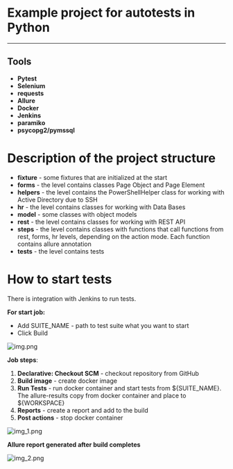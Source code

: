# Example project for autotests in Python

____________________________________________

## Tools ###

- **Pytest**
- **Selenium**
- **requests**
- **Allure**
- **Docker**
- **Jenkins**
- **paramiko**
- **psycopg2/pymssql**

# Description of the project structure #

- **fixture** - some fixtures that are initialized at the start
- **forms** - the level contains classes Page Object and Page Element
- **helpers** - the level contains the PowerShellHelper class for working with Active Directory due to SSH
- **hr** - the level contains classes for working with Data Bases
- **model** - some classes with object models
- **rest** - the level contains classes for working with REST API
- **steps** - the level contains classes with functions that call functions from rest, forms, hr levels, depending on
  the action mode. Each function contains allure annotation
- **tests** - the level contains tests

# How to start tests #

There is integration with Jenkins to run tests.

**For start job:**

- Add SUITE_NAME - path to test suite what you want to start
- Click Build

![img.png](img.png)

**Job steps**:

1. **Declarative: Checkout SCM** - checkout repository from GitHub
2. **Build image** - create docker image
3. **Run Tests** - run docker container and start tests from ${SUITE_NAME}. The allure-results copy from docker container
   and place to ${WORKSPACE}
4. **Reports** - create a report and add to the build
5. **Post actions** - stop docker container

![img_1.png](img_1.png)

**Allure report generated after build completes**

![img_2.png](img_2.png)